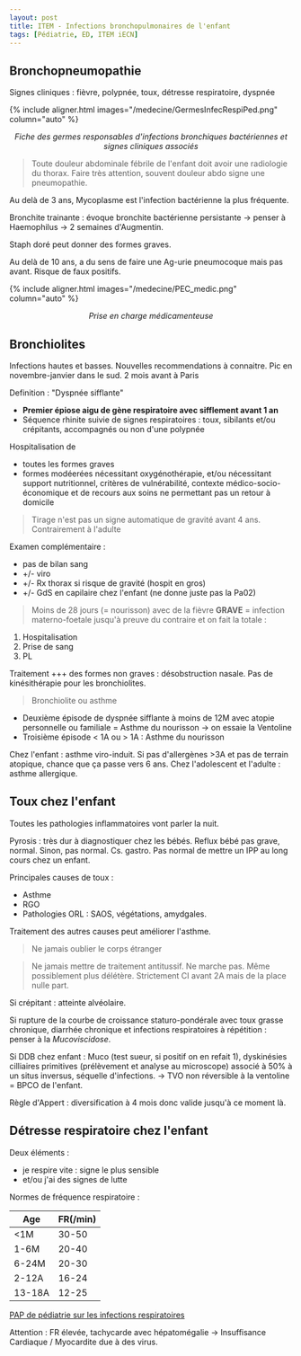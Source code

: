 ```yaml
---
layout: post
title: ITEM - Infections bronchopulmonaires de l'enfant
tags: [Pédiatrie, ED, ITEM iECN]
---
```


## Bronchopneumopathie

Signes cliniques : fièvre, polypnée, toux, détresse respiratoire, dyspnée

{% include aligner.html images="/medecine/GermesInfecRespiPed.png" column="auto" %}
<p align="center">
  <em>Fiche des germes responsables d'infections bronchiques bactériennes et signes cliniques associés</em>
</p>

> Toute douleur abdominale fébrile de l'enfant doit avoir une radiologie du thorax. Faire très attention, souvent douleur abdo signe une pneumopathie.

Au delà de 3 ans, Mycoplasme est l'infection bactérienne la plus fréquente.

Bronchite trainante : évoque bronchite bactérienne persistante -> penser à Haemophilus -> 2 semaines d'Augmentin.

Staph doré peut donner des formes graves.

Au delà de 10 ans, a du sens de faire une Ag-urie pneumocoque mais pas avant. Risque de faux positifs.

{% include aligner.html images="/medecine/PEC_medic.png" column="auto" %}
<p align="center">
  <em>Prise en charge médicamenteuse</em>
</p>

## Bronchiolites

Infections hautes et basses.
Nouvelles recommendations à connaitre.
Pic en novembre-janvier dans le sud. 2 mois avant à Paris

Definition : "Dyspnée sifflante"
- **Premier épiose aigu de gène respiratoire avec sifflement avant 1 an**
- Séquence rhinite suivie de signes respiratoires : toux, sibilants et/ou crépitants, accompagnés ou non d'une polypnée

Hospitalisation de
- toutes les formes graves
- formes modéerées nécessitant oxygénothérapie, et/ou nécessitant support nutritionnel, critères de vulnérabilité, contexte médico-socio-économique et de recours aux soins ne permettant pas un retour à domicile

>Tirage n'est pas un signe automatique de gravité avant 4 ans. Contrairement à l'adulte

Examen complémentaire :
- pas de bilan sang
- +/- viro
- +/- Rx thorax si risque de gravité (hospit en gros)
- +/- GdS en capilaire chez l'enfant (ne donne juste pas la Pa02)

> Moins de 28 jours (= nourisson) avec de la fièvre **GRAVE** = infection materno-foetale jusqu'à preuve du contraire et on fait la totale :
1. Hospitalisation
2. Prise de sang
3. PL

Traitement +++ des formes non graves : désobstruction nasale.
Pas de kinésithérapie pour les bronchiolites.

> Bronchiolite ou asthme
- Deuxième épisode de dyspnée sifflante à moins de 12M avec atopie personnelle ou familiale = Asthme du nourisson -> on essaie la Ventoline
- Troisième épisode < 1A ou > 1A : Asthme du nourisson

Chez l'enfant : asthme viro-induit. Si pas d'allergènes >3A et pas de terrain atopique, chance que ça passe vers 6 ans.
Chez l'adolescent et l'adulte : asthme allergique.

## Toux chez l'enfant

Toutes les pathologies inflammatoires vont parler la nuit.

Pyrosis : très dur à diagnostiquer chez les bébés.
Reflux bébé pas grave, normal. Sinon, pas normal. Cs. gastro. Pas normal de mettre un IPP au long cours chez un enfant.

Principales causes de toux :
- Asthme
- RGO
- Pathologies ORL : SAOS, végétations, amydgales.

Traitement des autres causes peut améliorer l'asthme.

> Ne jamais oublier le corps étranger

> Ne jamais mettre de traitement antitussif. Ne marche pas. Même possiblement plus délétère. Strictement CI avant 2A mais de la place nulle part.

Si crépitant : atteinte alvéolaire.

Si rupture de la courbe de croissance staturo-pondérale avec toux grasse chronique, diarrhée chronique et infections respiratoires à répétition : penser à la _Mucoviscidose_.

Si DDB chez enfant : Muco (test sueur, si positif on en refait 1), dyskinésies cilliaires primitives (prélèvement et analyse au microscope) associé à 50% à un situs inversus, séquelle d'infections. -> TVO non réversible à la ventoline = BPCO de l'enfant.

Règle d'Appert : diversification à 4 mois donc valide jusqu'à ce moment là.

## Détresse respiratoire chez l'enfant

Deux éléments :
- je respire vite : signe le plus sensible
- et/ou j'ai des signes de lutte

Normes de fréquence respiratoire :

|Age|FR(/min)|
|-----|------|
|<1M|30-50|
|1-6M|20-40|
|6-24M|20-30|
|2-12A|16-24|
|13-18A|12-25|

[PAP de pédiatrie sur les infections respiratoires](https://pap-pediatrie.fr/allergo-pneumo/pneumonies-du-diagnostic-au-traitement)

Attention : FR élevée, tachycarde avec hépatomégalie -> Insuffisance Cardiaque / Myocardite due à des virus.
